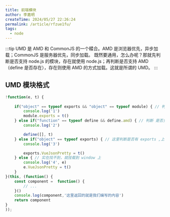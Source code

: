 ```yaml
---
title: 前端模块
author: 李嘉明
createTime: 2024/05/27 22:26:24
permalink: /article/rfzue1fu/
tags:
  - node
---
```


:::tip
UMD 是 AMD 和 CommonJS 的一个糅合。AMD 是浏览器优先，异步加载；CommonJS 是服务器优先，同步加载。
既然要通用，怎么办呢？那就先判断是否支持 node.js 的模块，存在就使用 node.js；再判断是否支持 AMD（define 是否存在），存在则使用 AMD 的方式加载。这就是所谓的 UMD。
:::


## UMD 模块格式

```js
!function(e, t) {
    
    if("object" == typeof exports && "object" == typeof module) { // 判断是否支持 node
        console.log('1')
        module.exports = t()
    } else if("function" == typeof define && define.amd) { // 判断 是否支持 amd
        console.log('2')

        define([], t)
    } else if("object" == typeof exports) { // 这里判断是否有 exports ,上面已经有判断了
        console.log('3')

        exports.VueJsonPretty = t()
    } else { // 实在找不到，就挂载到 window 上
        console.log('4', e)
        e.VueJsonPretty = t()
    }
}(this, (function() {
    const component =  function() {
        // ...
    }()
    console.log(component,'这里返回的就是我们编写的内容')
    return component
}
));
```